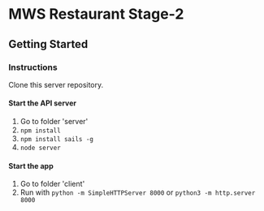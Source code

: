 # MWS Restaurant Stage-2


## Getting Started

### Instructions

Clone this server repository.

#### Start the API server
1. Go to folder 'server'
2. `npm install`
3. `npm install sails -g`
4. `node server`

#### Start the app 
1. Go to folder 'client'
2. Run with `python -m SimpleHTTPServer 8000`  or `python3 -m http.server 8000`
